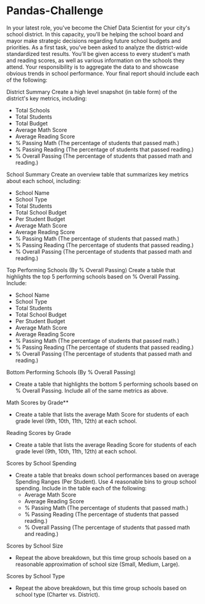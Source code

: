 # Pandas-Challenge

In your latest role, you've become the Chief Data Scientist for your city's school district. In this capacity, you'll be helping the  school board and mayor make strategic decisions regarding future school budgets and priorities.
As a first task, you've been asked to analyze the district-wide standardized test results. You'll be given access to every student's math and reading scores, as well as various information on the schools they attend. Your responsibility is to aggregate the data to and showcase obvious trends in school performance.
Your final report should include each of the following:

District Summary
Create a high level snapshot (in table form) of the district's key metrics, including:
- Total Schools
- Total Students
- Total Budget
- Average Math Score
- Average Reading Score
- % Passing Math (The percentage of students that passed math.)
- % Passing Reading (The percentage of students that passed reading.)
- % Overall Passing (The percentage of students that passed math and reading.)

School Summary
Create an overview table that summarizes key metrics about each school, including:
- School Name
- School Type
- Total Students
- Total School Budget
- Per Student Budget
- Average Math Score
- Average Reading Score
- % Passing Math (The percentage of students that passed math.)
- % Passing Reading (The percentage of students that passed reading.)
- % Overall Passing (The percentage of students that passed math and reading.)

Top Performing Schools (By % Overall Passing)
Create a table that highlights the top 5 performing schools based on % Overall Passing. Include:
- School Name
- School Type
- Total Students
- Total School Budget
- Per Student Budget
- Average Math Score
- Average Reading Score
- % Passing Math (The percentage of students that passed math.)
- % Passing Reading (The percentage of students that passed reading.)
- % Overall Passing (The percentage of students that passed math and reading.)

Bottom Performing Schools (By % Overall Passing)
- Create a table that highlights the bottom 5 performing schools based on % Overall Passing. Include all of the same metrics as above.

Math Scores by Grade**
- Create a table that lists the average Math Score for students of each grade level (9th, 10th, 11th, 12th) at each school.

Reading Scores by Grade
- Create a table that lists the average Reading Score for students of each grade level (9th, 10th, 11th, 12th) at each school.


Scores by School Spending
- Create a table that breaks down school performances based on average Spending Ranges (Per Student). Use 4 reasonable bins to group school spending. Include in the table each of the following:
    - Average Math Score
    - Average Reading Score
    - % Passing Math (The percentage of students that passed math.)
    - % Passing Reading (The percentage of students that passed reading.)
    - % Overall Passing (The percentage of students that passed math and reading.)

Scores by School Size
- Repeat the above breakdown, but this time group schools based on a reasonable approximation of school size (Small, Medium, Large).

Scores by School Type
- Repeat the above breakdown, but this time group schools based on school type (Charter vs. District).

